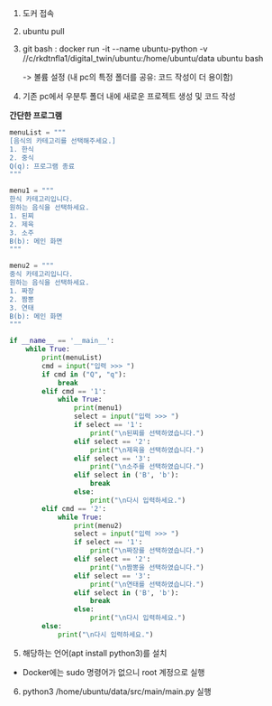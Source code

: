 1. 도커 접속

2. ubuntu pull

3. git bash : docker run -it --name ubuntu-python -v //c/rkdtnfla1/digital_twin/ubuntu:/home/ubuntu/data ubuntu bash

    -> 볼륨 설정 (내 pc의 특정 폴더를 공유: 코드 작성이 더 용이함)

4. 기존 pc에서 우분투 폴더 내에 새로운 프로젝트 생성 및 코드 작성

**간단한 프로그램**
```python
menuList = """
[음식의 카테고리를 선택해주세요.]
1. 한식
2. 중식
Q(q): 프로그램 종료
"""

menu1 = """
한식 카테고리입니다.
원하는 음식을 선택하세요.
1. 된찌
2. 제육
3. 소주
B(b): 메인 화면
"""

menu2 = """
중식 카테고리입니다.
원하는 음식을 선택하세요.
1. 짜장
2. 짬뽕
3. 연태
B(b): 메인 화면
"""

if __name__ == '__main__':
    while True:
        print(menuList)
        cmd = input("입력 >>> ")
        if cmd in ("Q", "q"):
            break
        elif cmd == '1':
            while True:
                print(menu1)
                select = input("입력 >>> ")
                if select == '1':
                    print("\n된찌를 선택하였습니다.")
                elif select == '2':
                    print("\n제육을 선택하였습니다.")
                elif select == '3':
                    print("\n소주를 선택하였습니다.")
                elif select in ('B', 'b'):
                    break
                else:
                    print("\n다시 입력하세요.")
        elif cmd == '2':
            while True:
                print(menu2)
                select = input("입력 >>> ")
                if select == '1':
                    print("\n짜장를 선택하였습니다.")
                elif select == '2':
                    print("\n짬뽕을 선택하였습니다.")
                elif select == '3':
                    print("\n연태를 선택하였습니다.")
                elif select in ('B', 'b'):
                    break
                else:
                    print("\n다시 입력하세요.")
        else:
            print("\n다시 입력하세요.")
```

5. 해당하는 언어(apt install python3)를 설치
- Docker에는 sudo 명령어가 없으니 root 계정으로 실행


6. python3 /home/ubuntu/data/src/main/main.py 실행

